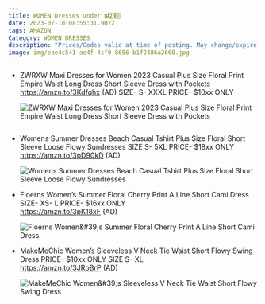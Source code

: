 ```yaml
---
title: WOMEN Dresses under 💲2️⃣0️⃣
date: 2023-07-10T08:55:31.902Z
tags: AMAZON
Category: WOMEN DRESSES
description: "Prices/Codes valid at time of posting. May change/expire at any time. (AD) "
image: img/eae4c541-ae4f-4cf0-8656-b1f2486a2660.jpg
---
```

* ZWRXW Maxi Dresses for Women 2023 Casual Plus Size Floral Print Empire Waist Long Dress Short Sleeve Dress with Pockets
  https://amzn.to/3Kdfqhx
   (AD)
  SIZE- S- XXXL
  PRICE- $10xx ONLY<!--StartFragment-->

  ![ZWRXW Maxi Dresses for Women 2023 Casual Plus Size Floral Print Empire Waist Long Dress Short Sleeve Dress with Pockets](https://m.media-amazon.com/images/I/61djlY0qr7S._AC_UX679_.jpg)

  <!--EndFragment-->

  ![]()
* Womens Summer Dresses Beach Casual Tshirt Plus Size Floral Short Sleeve Loose Flowy Sundresses
  SIZE S- 5XL
  PRICE- $18xx ONLY\
  https://amzn.to/3pD90kD 
  (AD)<!--StartFragment-->

  ![Womens Summer Dresses Beach Casual Tshirt Plus Size Floral Short Sleeve Loose Flowy Sundresses](https://m.media-amazon.com/images/I/918Y0qN75ML._AC_UY741_.jpg)

  <!--EndFragment-->
* Floerns Women’s Summer Floral Cherry Print A Line Short Cami Dress
  SIZE- XS- L
  PRICE- $16xx ONLY\
  https://amzn.to/3pK18xF 
  (AD)<!--StartFragment-->

  ![Floerns Women\&#39;s Summer Floral Cherry Print A Line Short Cami Dress](https://m.media-amazon.com/images/I/81gWSKmzAnL._AC_UY741_.jpg)

  <!--EndFragment-->
* MakeMeChic Women’s Sleeveless V Neck Tie Waist Short Flowy Swing Dress
  PRICE- $10xx ONLY
  SIZE S- XL\
  https://amzn.to/3JRpBrP 
  (AD)<!--StartFragment-->

  ![MakeMeChic Women\&#39;s Sleeveless V Neck Tie Waist Short Flowy Swing Dress](https://m.media-amazon.com/images/I/71YeKfVZ6DL._AC_UY879_.jpg)

  <!--EndFragment-->